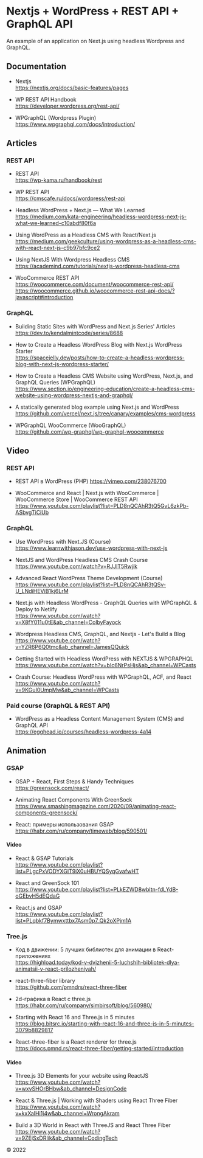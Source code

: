 # Nextjs + WordPress + REST API + GraphQL API

An example of an application on Next.js using headless Wordpress and GraphQL.

## Documentation

- Nextjs  
  <a href="https://nextjs.org/docs/basic-features/pages" target="_blank">https://nextjs.org/docs/basic-features/pages</a>

- WP REST API Handbook  
  <a href="https://developer.wordpress.org/rest-api/" target="_blank">https://developer.wordpress.org/rest-api/</a>

- WPGraphQL (Wordpress Plugin)  
  <a href="https://www.wpgraphql.com/docs/introduction/" target="_blank">https://www.wpgraphql.com/docs/introduction/</a>

## Articles

### REST API

- REST API  
  <a href="https://wp-kama.ru/handbook/rest" target="_blank">https://wp-kama.ru/handbook/rest</a>

- WP REST API  
  <a href="https://cmscafe.ru/docs/wordpress/rest-api" target="_blank">https://cmscafe.ru/docs/wordpress/rest-api</a>

- Headless WordPress + Next.js — What We Learned  
  <a href="https://medium.com/kata-engineering/headless-wordpress-next-js-what-we-learned-c10abdf80f6a" target="_blank">https://medium.com/kata-engineering/headless-wordpress-next-js-what-we-learned-c10abdf80f6a</a>

- Using WordPress as a Headless CMS with React/Next.js  
  <a href="https://medium.com/geekculture/using-wordpress-as-a-headless-cms-with-react-next-js-c9b97bfc9ce2" target="_blank">https://medium.com/geekculture/using-wordpress-as-a-headless-cms-with-react-next-js-c9b97bfc9ce2</a>

- Using NextJS With Wordpress Headless CMS  
  <a href="https://academind.com/tutorials/nextjs-wordpress-headless-cms" target="_blank">https://academind.com/tutorials/nextjs-wordpress-headless-cms</a>

- WooCommerce REST API  
  <a href="https://woocommerce.com/document/woocommerce-rest-api/" target="_blank">https://woocommerce.com/document/woocommerce-rest-api/</a>  
  <a href="https://woocommerce.github.io/woocommerce-rest-api-docs/?javascript#introduction" target="_blank">https://woocommerce.github.io/woocommerce-rest-api-docs/?javascript#introduction</a>

### GraphQL

- Building Static Sites with WordPress and Next.js Series' Articles  
  <a href="https://dev.to/kendalmintcode/series/8688" target="_blank">https://dev.to/kendalmintcode/series/8688</a>

- How to Create a Headless WordPress Blog with Next.js WordPress Starter  
  <a href="https://spacejelly.dev/posts/how-to-create-a-headless-wordpress-blog-with-next-js-wordpress-starter/" target="_blank">https://spacejelly.dev/posts/how-to-create-a-headless-wordpress-blog-with-next-js-wordpress-starter/</a>

- How to Create a Headless CMS Website using WordPress, Next.js, and GraphQL Queries (WPGraphQL)  
  <a href="https://www.section.io/engineering-education/create-a-headless-cms-website-using-wordpress-nextjs-and-graphql/" target="_blank">https://www.section.io/engineering-education/create-a-headless-cms-website-using-wordpress-nextjs-and-graphql/</a>

- A statically generated blog example using Next.js and WordPress  
  <a href="https://github.com/vercel/next.js/tree/canary/examples/cms-wordpress" target="_blank">https://github.com/vercel/next.js/tree/canary/examples/cms-wordpress</a>

- WPGraphQL WooCommerce (WooGraphQL)  
  <a href="https://github.com/wp-graphql/wp-graphql-woocommerce" target="_blank">https://github.com/wp-graphql/wp-graphql-woocommerce</a>

## Video

### REST API

- REST API в WordPress (PHP)
  <a href="https://vimeo.com/238076700" target="_blank">https://vimeo.com/238076700</a>

- WooCommerce and React | Next.js with WooCommerce | WooCommerce Store | WooCommerce REST API  
   <a href="https://www.youtube.com/playlist?list=PLD8nQCAhR3tQ5GvL6zkPb-ASbvgTiCiUb" target="_blank">https://www.youtube.com/playlist?list=PLD8nQCAhR3tQ5GvL6zkPb-ASbvgTiCiUb</a>

### GraphQL

- Use WordPress with Next.JS (Course)  
  <a href="https://www.learnwithjason.dev/use-wordpress-with-next-js" target="_blank">https://www.learnwithjason.dev/use-wordpress-with-next-js</a>

- NextJS and WordPress Headless CMS Crash Course  
  <a href="https://www.youtube.com/watch?v=RJJlT5Rwjik" target="_blank">https://www.youtube.com/watch?v=RJJlT5Rwjik</a>

- Advanced React WordPress Theme Development (Course)  
  <a href="https://www.youtube.com/playlist?list=PLD8nQCAhR3tQSv-U_LNdiHEViB1kj6LrM" target="_blank">https://www.youtube.com/playlist?list=PLD8nQCAhR3tQSv-U_LNdiHEViB1kj6LrM</a>
- Next.js with Headless WordPress - GraphQL Queries with WPGraphQL & Deploy to Netlify  
  <a href="https://www.youtube.com/watch?v=X8fY011u0tE&ab_channel=ColbyFayock" target="_blank">https://www.youtube.com/watch?v=X8fY011u0tE&ab_channel=ColbyFayock</a>

- Wordpress Headless CMS, GraphQL, and Nextjs - Let's Build a Blog  
  <a href="https://www.youtube.com/watch?v=YZR6P6Q0tmc&ab_channel=JamesQQuick" target="_blank">https://www.youtube.com/watch?v=YZR6P6Q0tmc&ab_channel=JamesQQuick</a>

- Getting Started with Headless WordPress with NEXTJS & WPGRAPHQL  
  <a href="https://www.youtube.com/watch?v=bIc6NrPsHjs&ab_channel=WPCasts" target="_blank">https://www.youtube.com/watch?v=bIc6NrPsHjs&ab_channel=WPCasts</a>

- Crash Course: Headless WordPress with WPGraphQL, ACF, and React  
  <a href="https://www.youtube.com/watch?v=9KGuI0UmpMw&ab_channel=WPCasts" target="_blank">https://www.youtube.com/watch?v=9KGuI0UmpMw&ab_channel=WPCasts</a>

### Paid course (GraphQL & REST API)

- WordPress as a Headless Content Management System (CMS) and GraphQL API  
  <a href="https://egghead.io/courses/headless-wordpress-4a14" target="_blank">https://egghead.io/courses/headless-wordpress-4a14</a>

## Animation

### GSAP

- GSAP + React, First Steps & Handy Techniques  
  <a href="https://greensock.com/react/" target="_blank">https://greensock.com/react/</a>

- Animating React Components With GreenSock  
  <a href="https://www.smashingmagazine.com/2020/09/animating-react-components-greensock/" target="_blank">https://www.smashingmagazine.com/2020/09/animating-react-components-greensock/</a>

- React: примеры использования GSAP  
  <a href="https://habr.com/ru/company/timeweb/blog/590501/" target="_blank">https://habr.com/ru/company/timeweb/blog/590501/</a>

#### Video

- React & GSAP Tutorials   
  <a href="https://www.youtube.com/playlist?list=PLgcPxVODYXGIT9iX0uHBUYQSyqGvafwHT" target="_blank">https://www.youtube.com/playlist?list=PLgcPxVODYXGIT9iX0uHBUYQSyqGvafwHT</a>

- React and GreenSock 101   
  <a href="https://www.youtube.com/playlist?list=PLkEZWD8wbltn-fdLYdB-oGEbvH5dEQdaG" target="_blank">https://www.youtube.com/playlist?list=PLkEZWD8wbltn-fdLYdB-oGEbvH5dEQdaG</a>

- React.js and GSAP   
  <a href="https://www.youtube.com/playlist?list=PLqbkf7Bymwxttbx7Asm0p7_Qk2oXPjm1A" target="_blank">https://www.youtube.com/playlist?list=PLqbkf7Bymwxttbx7Asm0p7_Qk2oXPjm1A</a>

### Tree.js

- Код в движении: 5 лучших библиотек для анимации в React-приложениях  
  <a href="https://highload.today/kod-v-dvizhenii-5-luchshih-bibliotek-dlya-animatsii-v-react-prilozheniyah/" target="_blank">https://highload.today/kod-v-dvizhenii-5-luchshih-bibliotek-dlya-animatsii-v-react-prilozheniyah/</a>

- react-three-fiber library  
  <a href="https://github.com/pmndrs/react-three-fiber" target="_blank">https://github.com/pmndrs/react-three-fiber</a>

- 2d-графика в React с three.js  
  <a href="https://habr.com/ru/company/simbirsoft/blog/560980/" target="_blank">https://habr.com/ru/company/simbirsoft/blog/560980/</a>

- Starting with React 16 and Three.js in 5 minutes  
  <a href="https://blog.bitsrc.io/starting-with-react-16-and-three-js-in-5-minutes-3079b8829817" target="_blank">https://blog.bitsrc.io/starting-with-react-16-and-three-js-in-5-minutes-3079b8829817</a>

- React-three-fiber is a React renderer for three.js  
  <a href="https://docs.pmnd.rs/react-three-fiber/getting-started/introduction" target="_blank">https://docs.pmnd.rs/react-three-fiber/getting-started/introduction</a>

#### Video

- Three.js 3D Elements for your website using ReactJS  
  <a href="https://www.youtube.com/watch?v=wxvSHOrBHbw&ab_channel=DesignCode" target="_blank">https://www.youtube.com/watch?v=wxvSHOrBHbw&ab_channel=DesignCode</a>

- React & Three.js | Working with Shaders using React Three Fiber  
  <a href="https://www.youtube.com/watch?v=kxXaIHi1j4w&ab_channel=WrongAkram" target="_blank">https://www.youtube.com/watch?v=kxXaIHi1j4w&ab_channel=WrongAkram</a>

- Build a 3D World in React with ThreeJS and React Three Fiber  
  <a href="https://www.youtube.com/watch?v=9ZEjSxDRIik&ab_channel=CodingTech" target="_blank">https://www.youtube.com/watch?v=9ZEjSxDRIik&ab_channel=CodingTech</a>

© 2022
